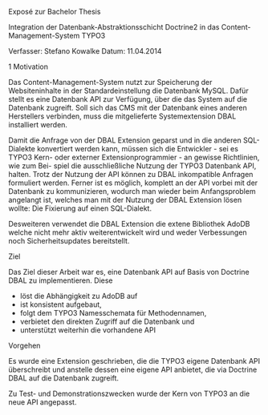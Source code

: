Exposé zur Bachelor Thesis

Integration der Datenbank-Abstraktionsschicht Doctrine2 in das Content-Management-System TYPO3


Verfasser: Stefano Kowalke
Datum: 11.04.2014


1 Motivation

Das Content-Management-System nutzt zur Speicherung der Websiteninhalte in der Standardeinstellung die Datenbank MySQL. Dafür stellt es eine Datenbank API zur Verfügung, über die das System auf die Datenbank zugreift. Soll sich das CMS mit der Datenbank eines anderen Herstellers verbinden, muss die mitgelieferte Systemextension DBAL installiert werden. 

Damit die Anfrage von der DBAL Extension geparst und in die anderen SQL-Dialekte konvertiert werden kann, müssen sich die Entwickler - sei es TYPO3 Kern- oder externer Extensionprogrammier - an gewisse Richtlinien, wie zum Bei- spiel die ausschließliche Nutzung der TYPO3 Datenbank API, halten. Trotz der Nutzung der API können zu DBAL inkompatible Anfragen formuliert werden. Ferner ist es möglich, komplett an der API vorbei mit der Datenbank zu kommunizieren, wodurch man wieder beim Anfangsproblem angelangt ist, welches man mit der Nutzung der DBAL Extension lösen wollte: Die Fixierung auf einen SQL-Dialekt. 

Desweiteren verwendet die DBAL Extension die extene Bibliothek AdoDB welche nicht mehr aktiv weiterentwickelt wird und weder Verbessungen noch Sicherheitsupdates bereitstellt. 

Ziel

Das Ziel dieser Arbeit war es, eine Datenbank API auf Basis von Doctrine DBAL zu implementieren. Diese 
- löst die Abhängigkeit zu AdoDB auf
- ist konsistent aufgebaut, 
- folgt dem TYPO3 Namesschemata für Methodennamen, 
- verbietet den direkten Zugriff auf die Datenbank und 
- unterstützt weiterhin die vorhandene API

Vorgehen

Es wurde eine Extension geschrieben, die die TYPO3 eigene Datenbank API überschreibt und anstelle dessen eine eigene API anbietet, die via Doctrine DBAL auf die Datenbank zugreift. 

Zu Test- und Demonstrationszwecken wurde der Kern von TYPO3 an die neue API  angepasst.

